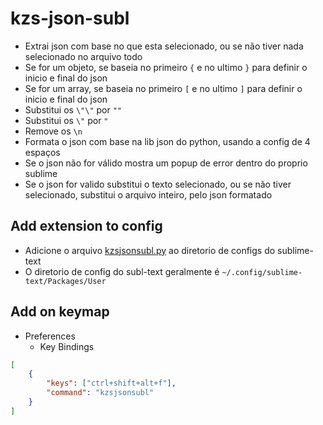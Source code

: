 # kzs-json-subl

- Extrai json com base no que esta selecionado, ou se não tiver nada selecionado no arquivo todo
- Se for um objeto, se baseia no primeiro `{` e no ultimo `}` para definir o inicio e final do json
- Se for um array, se baseia no primeiro `[` e no ultimo `]` para definir o inicio e final do json
- Substitui os `\"\"` por `""`
- Substitui os `\"` por `"`
- Remove os `\n`
- Formata o json com base na lib json do python, usando a config de 4 espaços
- Se o json não for válido mostra um popup de error dentro do proprio sublime
- Se o json for valido substitui o texto selecionado, ou se não tiver selecionado, substitui o arquivo inteiro, pelo json formatado

## Add extension to config

- Adicione o arquivo [kzsjsonsubl.py](https://github.com/kielsonzinn/kzs-json-subl/blob/main/kzsjsonsubl.py) ao diretorio de configs do sublime-text
- O diretorio de config do subl-text geralmente é `~/.config/sublime-text/Packages/User`
  
## Add on keymap

- Preferences
    - Key Bindings
```json
[
    {
        "keys": ["ctrl+shift+alt+f"],
        "command": "kzsjsonsubl"
    }
]
```
